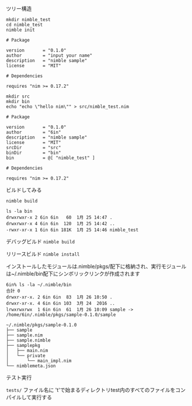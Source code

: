 

ツリー構造
```
mkdir nimble_test
cd nimble_test
nimble init
```

```nim: nimble_test.nimble
# Package

version       = "0.1.0"
author        = "input your name"
description   = "nimble sample"
license       = "MIT"

# Dependencies

requires "nim >= 0.17.2"
```

```
mkdir src
mkdir bin
echo "echo \"hello nim\"" > src/nimble_test.nim
```

```nim: nimble_test.nimble
# Package

version       = "0.1.0"
author        = "6in"
description   = "nimble sample"
license       = "MIT"
srcDir        = "src"
binDir        = "bin"
bin           = @[ "nimble_test" ]

# Dependencies

requires "nim >= 0.17.2"
```

ビルドしてみる
```
nimble build

ls -la bin
drwxrwxr-x 2 6in 6in   60  1月 25 14:47 .
drwxrwxr-x 4 6in 6in  120  1月 25 14:42 ..
-rwxr-xr-x 1 6in 6in 181K  1月 25 14:46 nimble_test
```

デバッグビルド
```nimble build```

リリースビルド
```nimble install```

インストールしたモジュールは.nimble/pkgs/配下に格納され、実行モジュールは~/.nimble/bin配下にシンボリックリンクが作成されます

```
6in% ls -la ~/.nimble/bin        
合計 0
drwxr-xr-x. 2 6in 6in  83  1月 26 10:50 .
drwxr-xr-x. 4 6in 6in 103  3月 24  2016 ..
lrwxrwxrwx  1 6in 6in  61  1月 26 10:09 sample -> /home/6in/.nimble/pkgs/sample-0.1.0/sample
```

```
~/.nimble/pkgs/sample-0.1.0
├── sample
├── sample.nim
├── sample.nimble
├── samplepkg
│   ├── main.nim
│   └── private
│       └── main_impl.nim
└── nimblemeta.json
```

テスト実行

```tests/``` ファイル名に 't'で始まるディレクトリtest内のすべてのファイルをコンパイルして実行する

